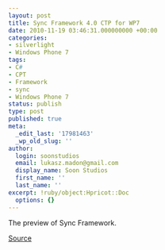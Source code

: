 ```yaml
---
layout: post
title: Sync Framework 4.0 CTP for WP7
date: 2010-11-19 03:46:31.000000000 +00:00
categories:
- silverlight
- Windows Phone 7
tags:
- C#
- CPT
- Framework
- sync
- Windows Phone 7
status: publish
type: post
published: true
meta:
  _edit_last: '17981463'
  _wp_old_slug: ''
author:
  login: soonstudios
  email: lukasz.madon@gmail.com
  display_name: Soon Studios
  first_name: ''
  last_name: ''
excerpt: !ruby/object:Hpricot::Doc
  options: {}
---
```

<p>The preview of Sync Framework.</p>
<p><a href="http://forums.create.msdn.com/forums/t/66922.aspx">Source</a></p>
